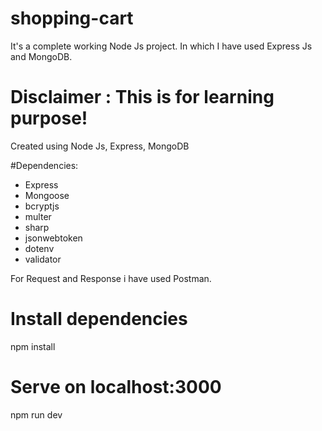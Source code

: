 # shopping-cart

It's a complete working Node Js project. In which I have used Express Js and MongoDB.

# Disclaimer : This is for learning purpose!
Created using Node Js, Express, MongoDB

#Dependencies:

* Express
* Mongoose
* bcryptjs
* multer
* sharp
* jsonwebtoken
* dotenv
* validator

For Request and Response i have used Postman.


# Install dependencies
npm install

# Serve on localhost:3000
npm run dev
